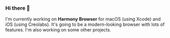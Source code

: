### Hi there 👋

I'm currently working on **Harmony Browser** for macOS (using Xcode) and iOS (using Creolabs). It's going to be a modern-looking browser with lots of features. I'm also working on some other projects. 
